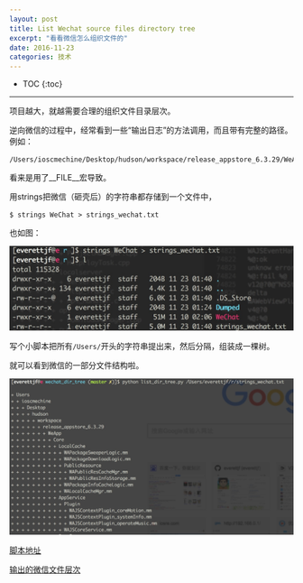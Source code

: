 ```yaml
---
layout: post
title: List Wechat source files directory tree
excerpt: "看看微信怎么组织文件的"
date: 2016-11-23
categories: 技术
---
```

 
* TOC
{:toc}
---
 

项目越大，就越需要合理的组织文件目录层次。

逆向微信的过程中，经常看到一些“输出日志”的方法调用，而且带有完整的路径。例如：

```
/Users/ioscmechine/Desktop/hudson/workspace/release_appstore_6.3.29/WeApp/Core/LocalCache/WAPackageSweeperLogic.mm
```

看来是用了__FILE__宏导致。

用strings把微信（砸壳后）的字符串都存储到一个文件中，

```
$ strings WeChat > strings_wechat.txt
```

也如图：

![](/media/14798364851450.jpg)

写个小脚本把所有`/Users/`开头的字符串提出来，然后分隔，组装成一棵树。

就可以看到微信的一部分文件结构啦。

![](/media/14798366527896.jpg)


[脚本地址](https://github.com/everettjf/Abmov/tree/master/game/wechat_dir_tree)

[输出的微信文件层次](https://github.com/everettjf/Abmov/blob/master/game/wechat_dir_tree/wechat_tree.txt)



